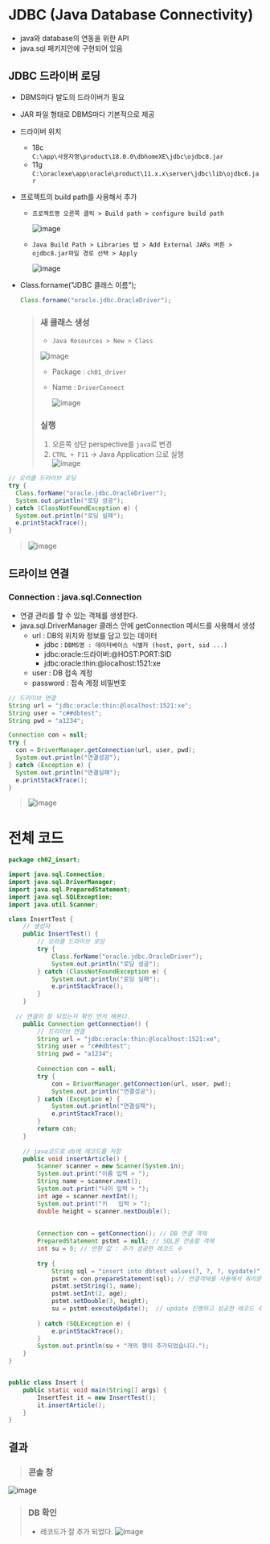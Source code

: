 # JDBC (Java Database Connectivity)
- java와 database의 연동을 위한 API
- java.sql 패키지안에 구현되어 있음

## JDBC 드라이버 로딩
- DBMS마다 발도의 드라이버가 필요
- JAR 파일 형태로 DBMS마다 기본적으로 제공
- 드라이버 위치
  - 18c  
    `C:\app\사용자명\product\18.0.0\dbhomeXE\jdbc\ojdbc8.jar`
  - 11g  
    `C:\oraclexe\app\oracle\product\11.x.x\server\jdbc\lib\ojdbc6.jar`
- 프로젝트의 build path를 사용해서 추가
  - `프로젝트명 오른쪽 클릭 > Build path > configure build path`  
  
    ![image](https://user-images.githubusercontent.com/79209568/114704864-0ae3f700-9d62-11eb-86b4-8dae687c1465.png)
  - `Java Build Path > Libraries 탭 > Add External JARs 버튼 > ojdbc8.jar파일 경로 선택 > Apply`  
  
    ![image](https://user-images.githubusercontent.com/79209568/114705143-5f877200-9d62-11eb-810b-9ea89b5d8c4b.png)
  
- Class.forname("JDBC 클래스 이름");  
  ```java
  Class.forname("oracle.jdbc.OracleDriver");
  ```

  > ### 새 클래스 생성
  > - `Java Resources > New > Class`
  >  
  >  ![image](https://user-images.githubusercontent.com/79209568/114706640-2b14b580-9d64-11eb-905e-cf0de23986b3.png)
  > - Package : `ch01_driver`
  > - Name : `DriverConnect`  
  >     
  >   ![image](https://user-images.githubusercontent.com/79209568/114706571-19331280-9d64-11eb-87c6-1d6296bf49ff.png)
  >   
  > ### 실행  
  > 1. 오른쪽 상단 perspective를 `java`로 변경  
  > 2. `CTRL + F11` → Java Application 으로 실행  
  >   ![image](https://user-images.githubusercontent.com/79209568/114707997-cfe3c280-9d65-11eb-9e86-5cdd30e2483b.png)  

```java
// 오라클 드라이브 로딩
try {
  Class.forName("oracle.jdbc.OracleDriver");
  System.out.println("로딩 성공");
} catch (ClassNotFoundException e) {
  System.out.println("로딩 실패");
  e.printStackTrace();
}
```
> ![image](https://user-images.githubusercontent.com/79209568/114710121-526d8180-9d68-11eb-8bfb-a11378a6b2b3.png)

## 드라이브 연결
### Connection : java.sql.Connection
- 연결 관리를 할 수 있는 객체를 생생한다.
- java.sql.DriverManager 클래스 안에 getConnection 메서드를 사용해서 생성
  - url		: DB의 위치와 정보를 담고 있는 데이터
    - jdbc : `DBMS명 : 데이터베이스 식별자 (host, port, sid ...)`
    - jdbc:oracle:드라이버:@HOST:PORT:SID
    - jdbc:oracle:thin:@localhost:1521:xe
   - user		: DB 접속 계정
   - password : 접속 계정 비밀번호

```java
// 드리이브 연결
String url = "jdbc:oracle:thin:@localhost:1521:xe";
String user = "c##dbtest";
String pwd = "a1234";

Connection con = null;
try {
  con = DriverManager.getConnection(url, user, pwd);
  System.out.println("연결성공");
} catch (Exception e) {
  System.out.println("연결실패");
  e.printStackTrace();
}
```
> ![image](https://user-images.githubusercontent.com/79209568/114713567-3966cf80-9d6c-11eb-8c8b-b8b5e1c4a09a.png)

# 전체 코드
```java
package ch02_insert;

import java.sql.Connection;
import java.sql.DriverManager;
import java.sql.PreparedStatement;
import java.sql.SQLException;
import java.util.Scanner;

class InsertTest {
	// 생성자
	public InsertTest() {
		// 오라클 드라이브 로딩
		try {
			Class.forName("oracle.jdbc.OracleDriver");
			System.out.println("로딩 성공");
		} catch (ClassNotFoundException e) {
			System.out.println("로딩 실패");
			e.printStackTrace();
		}
	}
	
  // 연결이 잘 되었는지 확인 먼저 해본다.
	public Connection getConnection() {
		// 드리이브 연결
		String url = "jdbc:oracle:thin:@localhost:1521:xe";
		String user = "c##dbtest";
		String pwd = "a1234";
		
		Connection con = null;
		try {
			con = DriverManager.getConnection(url, user, pwd);
			System.out.println("연결성공");
		} catch (Exception e) {
			System.out.println("연결실패");
			e.printStackTrace();
		}
		return con;
	}
	
	// java코드로 db에 레코드를 저장
	public void insertArticle() {
		Scanner scanner = new Scanner(System.in);
		System.out.print("이름 입력 > ");
		String name = scanner.next();
		System.out.print("나이 입력 > ");
		int age = scanner.nextInt();
		System.out.print("키   입력 > ");
		double height = scanner.nextDouble();
		
		
		Connection con = getConnection(); // DB 연결 객체
		PreparedStatement pstmt = null; // SQL문 전송할 객체
		int su = 0; // 반환 값 : 추가 성공한 레코드 수
		
		try {
			String sql = "insert into dbtest values(?, ?, ?, sysdate)";
			pstmt = con.prepareStatement(sql); // 연결객체를 사용해서 쿼리문 전송할 객체에 쿼리문을 넣음
			pstmt.setString(1, name);
			pstmt.setInt(2, age);
			pstmt.setDouble(3, height);
			su = pstmt.executeUpdate();  // update 진행하고 성공한 레코드 수를 변수에 담는다
			
		} catch (SQLException e) {
			e.printStackTrace();
		}
		System.out.println(su + "개의 행이 추가되었습니다.");
	}
}


public class Insert {
	public static void main(String[] args) {
		InsertTest it = new InsertTest();
		it.insertArticle();
	}
}
```
## 결과
> ### 콘솔 창
  ![image](https://user-images.githubusercontent.com/79209568/114714091-bc882580-9d6c-11eb-8586-a7104567f5db.png)
> ### DB 확인
> * 레코드가 잘 추가 되었다.
  ![image](https://user-images.githubusercontent.com/79209568/114714284-ee00f100-9d6c-11eb-8b91-a2e75b49586a.png)

